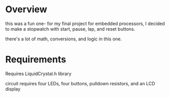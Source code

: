 # Overview
this was a fun one- for my final project for embedded processors, I decided to make a stopwatch with start, pause, lap, and reset buttons.

there's a lot of math, conversions, and logic in this one.
# Requirements
Requires LiquidCrystal.h library

circuit requires four LEDs, four buttons, pulldown resistors, and an LCD display

